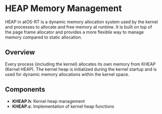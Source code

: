 # HEAP Memory Management

HEAP in atOS-RT is a dynamic memory allocation system used by the kernel and processes to allocate and free memory at runtime. It is built on top of the page frame allocator and provides a more flexible way to manage memory compared to static allocation.

## Overview

Every process (including the kernel) allocates its own memory from KHEAP (Kernel HEAP). The kernel heap is initialized during the kernel startup and is used for dynamic memory allocations within the kernel space.

## Components

- **KHEAP.h**: Kernel heap management
- **KHEAP.c**: Implementation of kernel heap functions
